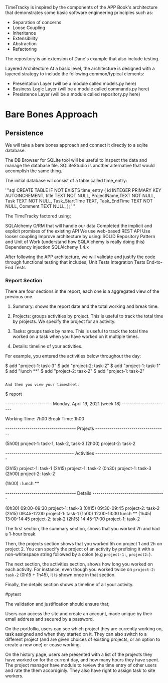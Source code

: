 TimeTracky is inspired by the components of the APP Book's architecture that demonstrates some basic software engineering principles such as:

* Separation of concerns
* Loose Coupling
* Inheritance
* Extensibility
* Abstraction
* Refactoring

The repository is an extension of Dane's example that also include testing.

Layered Architecture
At a basic level, the architecture is designed with a layered strategy to include the following common/typical elements:

* Presentation Layer (will be a module called models.py here)
* Business Logic Layer (will be a module called commands.py here)
* Presistence Layer (will be a module called repository.py here)

# Bare Bones Approach

## Persistence
We will take a bare bones approach and connect it directly to a sqlite database.

The DB Browser for SQLite tool will be useful to inspect the data and manage the database file. SQLiteStudio is another alternative that would accomplish the same thing.

The initial database wil consist of a table called time_entry:

'''sql
CREATE TABLE IF NOT EXISTS time_entry
(
    id INTEGER PRIMARY KEY AUTOINCREMENT,
    title TEXT NOT NULL,
    ProjectName,TEXT NOT NULL,
    Task TEXT NOT NULL,
    Task_StartTime TEXT,
    Task_EndTime TEXT NOT NULL,
    Comment TEXT NULL,
);
'''


The TimeTracky factored using;

SQLAlchemy O/RM that will handle our data
Completed the implicit and explicit promises of the existing API
We use web-based REST API
Use looser coupling
Improve architecture by using:
SOLID
Repository Pattern and Unit of Work (understand how SQLAlchemy is really doing this)
Dependency injection
SQLAlchemy 1.4.x

After following the APP architecture, we will validate and justify the code through functional testing that includes;
Unit Tests
Integration Tests
End-to-End Tests

### Report Section

There are four sections in the report, each one is a aggregated view of the previous one.

1. Summary: shows the report date and the total working and break time.

2. Projects: groups activities by project. This is useful to track the
total time by projects. We specify the project for an activity.

3. Tasks: groups tasks by name. This is useful to track the
total time worked on a task when you have worked on it multiple times.

4. Details: timeline of your activities.


For example, you entered the activities below throughout the day:

$ add "project-1: task-3"
$ add "project-2: task-2"
$ add "project-1: task-1"
$ add "lunch **"
$ add "project-2: task-2"
$ add "project-1: task-2"
```

And then you view your timesheet:

```
$ report

----------------------- Monday, April 19, 2021 (week 18) -----------------------

Working Time: 7h00
Break   Time: 1h00

----------------------------------- Projects -----------------------------------

(5h00) project-1: task-1, task-2, task-3
(2h00) project-2: task-2

---------------------------------- Activities ----------------------------------

(2h15) project-1: task-1
(2h15) project-1: task-2
(0h30) project-1: task-3
(2h00) project-2: task-2

(1h00) : lunch **

----------------------------------- Details ------------------------------------

(0h30) 09:00-09:30 project-1: task-3
(0h15) 09:30-09:45 project-2: task-2
(2h15) 09:45-12:00 project-1: task-1
(1h00) 12:00-13:00 lunch **
(1h45) 13:00-14:45 project-2: task-2
(2h15) 14:45-17:00 project-1: task-2

The first section, the summary section, shows that you worked 7h and
had a 1-hour break.

Then, the projects section shows that you worked 5h on project 1 and
2h on project 2. You can specify the project of an activity by
prefixing it with a non-whitespace string followed by a colon (e.g
`project-1:`, `project2:`).

The next section, the activities section, shows how long you worked on
each activity. For instance, even though you worked twice on
`project-2: task-2` (0h15 + 1h45), it is shown once in that section.

Finally, the details section shows a timeline of all your activity.


#pytest

The validation and justification should ensure that;

Users can access the site and create an account, made unique by their email address and secured by a password.

On the portfollio, users can see which project they are currently working on, task assigned and when they started on it. They can also switch to 
a different project (and are given choices of existing projects, or an option to create a new one) or cease working.

On the history page, users are presented with a list of the projects they have worked on for the current day, and how many hours they have spent. 
The project manager have module to review the time entry of other users and rate the them accordginly. They also have right to assign task to site workers.
